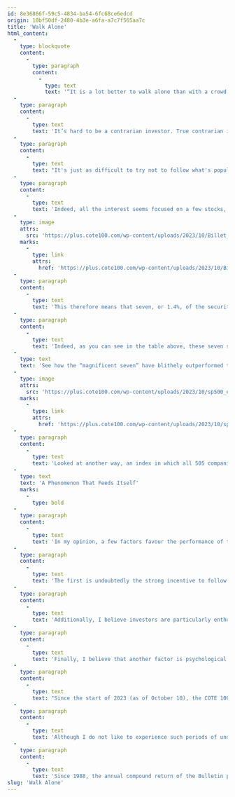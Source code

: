 ```yaml
---
id: 8e36866f-59c5-4834-ba54-6fc68ce6edcd
origin: 10bf50df-2480-4b3e-a6fa-a7c7f565aa7c
title: 'Walk Alone'
html_content:
  -
    type: blockquote
    content:
      -
        type: paragraph
        content:
          -
            type: text
            text: '“It is a lot better to walk alone than with a crowd going in the wrong direction.” Richard Feynman, American physicist'
  -
    type: paragraph
    content:
      -
        type: text
        text: 'It’s hard to be a contrarian investor. True contrarian investors often go it alone.'
  -
    type: paragraph
    content:
      -
        type: text
        text: "It's just as difficult to try not to follow what's popular. This is certainly the case in 2023, when the market has rarely seemed so polarized, and its performance concentrated in a handful of stocks."
  -
    type: paragraph
    content:
      -
        type: text
        text: 'Indeed, all the interest seems focused on a few stocks, particularly within the American S&P 500 index. This index is made up of 505 stocks, but as of October 10, 2023, the seven largest companies in the index represent almost 27.9% of the index, because the index is weighted according to the stock market value of companies that make it up. These seven companies are called the “magnificent seven” and for good reason. See what their returns have been since the start of 2023:'
  -
    type: image
    attrs:
      src: 'https://plus.cote100.com/wp-content/uploads/2023/10/Billet_eng.png'
    marks:
      -
        type: link
        attrs:
          href: 'https://plus.cote100.com/wp-content/uploads/2023/10/Billet_eng.png'
  -
    type: paragraph
    content:
      -
        type: text
        text: 'This therefore means that seven, or 1.4%, of the securities in the index make up 27.9% of its weight, while the other 498, or 98.6%, make up the rest (72.1%). Such concentration is not necessarily unusual, but the recent stock performance of the largest companies in the index does seem unusual to me.'
  -
    type: paragraph
    content:
      -
        type: text
        text: 'Indeed, as you can see in the table above, these seven stocks have recorded an average return of more than 97.0% since the start of 2023 (with dividends; all returns mentioned in this article include dividends). This explains the 15.4% return of the S&P 500 since the start of 2023 (as of October 10, in Canadian dollars).'
  -
    type: text
    text: 'See how the “magnificent seven” have blithely outperformed the rest of the stock market since the start of 2023:'
  -
    type: image
    attrs:
      src: 'https://plus.cote100.com/wp-content/uploads/2023/10/sp500_en.png'
    marks:
      -
        type: link
        attrs:
          href: 'https://plus.cote100.com/wp-content/uploads/2023/10/sp500_en.png'
  -
    type: paragraph
    content:
      -
        type: text
        text: 'Looked at another way, an index in which all 505 companies have the same weight, called equal weighting, has returned just 2.5% since the start of 2023. I believe this performance is more representative of the North American stock market environment.'
  -
    type: text
    text: 'A Phenomenon That Feeds Itself'
    marks:
      -
        type: bold
  -
    type: paragraph
    content:
      -
        type: text
        text: 'In my opinion, a few factors favour the performance of the shares of mega companies on the stock market.'
  -
    type: paragraph
    content:
      -
        type: text
        text: 'The first is undoubtedly the strong incentive to follow the index felt by portfolio managers whose performance is measured in the short term. When their bonuses depend on their returns compared to the S&P 500 index, it becomes difficult, if not impossible, not to buy stocks a few of the “magnificent seven”.'
  -
    type: paragraph
    content:
      -
        type: text
        text: 'Additionally, I believe investors are particularly enthusiastic about the growth prospects of artificial intelligence. As it is difficult to invest directly in this sector, they seem to have fallen back on the largest technology companies to take advantage of the potential of this technology. Indeed, to be effective, AI requires a monstrous quantity of data to analyze, which the biggest technologies have.'
  -
    type: paragraph
    content:
      -
        type: text
        text: 'Finally, I believe that another factor is psychological. The temptation is strong for many investors to follow the herd and buy these stocks that can’t seem to do badly. However, I will remind them of the story of the “Nifty 50” of the 1970s to show them that we must be careful about “risk-free” decisions that do not require reflection, what the Americans call “no-brainers”.'
  -
    type: paragraph
    content:
      -
        type: text
        text: "Since the start of 2023 (as of October 10), the COTE 100 Financial Bulletin portfolio has posted a return of 5.1%, much less than that of the S&P 500, but still better than the 3.3% return of Canadian S&P/TSX. Over the past five years, since January 1, 2019, the portfolio's compound annual return has been 8.5%, less than that of the S&P 500 (14.1%, in Canadian dollars) or that of the S&P /TSX (10.1%)."
  -
    type: paragraph
    content:
      -
        type: text
        text: 'Although I do not like to experience such periods of underperformance, I am willing to accept them, knowing that this is the price one must be prepared to pay if one deviates significantly from the composition of the markets.'
  -
    type: paragraph
    content:
      -
        type: text
        text: 'Since 1988, the annual compound return of the Bulletin portfolio has been 11.3%, which is significantly better than that of the S&P/TSX (8.0%) and slightly better than that of the S&P 500 (11.0%, in Canadian dollars). As a contrarian investor, I am confident that the period of underperformance we have experienced over the past few years will eventually end and that our portfolio long-term returns will remain attractive.'
slug: 'Walk Alone'
---
```

